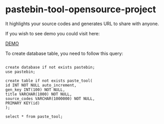 # pastebin-tool-opensource-project
It highlights your source codes and generates URL to share with anyone.

If you wish to see demo you could visit here:

[DEMO](https://pastebin-app.herokuapp.com/)

To create database table, you need to follow this query:
<pre>
<code>
create database if not exists pastebin;
use pastebin;

create table if not exists paste_tool(
id INT NOT NULL auto_increment,
gen_key INT(100) NOT NULL,
title VARCHAR(1000) NOT NULL,
source_codes VARCHAR(1000000) NOT NULL,
PRIMARY KEY(id)
);

select * from paste_tool;
</code>
</pre>
